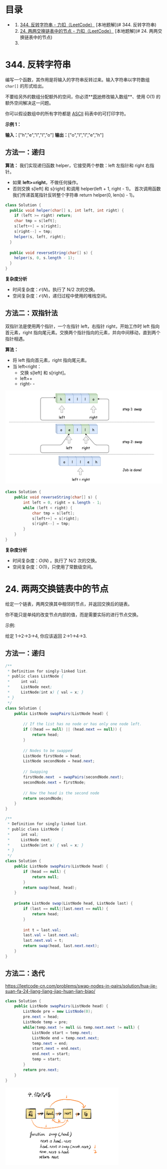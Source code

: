 # 目录

- 1. [344. 反转字符串 - 力扣（LeetCode）](https://leetcode-cn.com/problems/reverse-string/) [本地题解](# 344. 反转字符串)
  2. [24. 两两交换链表中的节点 - 力扣（LeetCode）](https://leetcode-cn.com/problems/swap-nodes-in-pairs/) [本地题解](# 24. 两两交换链表中的节点)
  3. 





























# 344. 反转字符串


编写一个函数，其作用是将输入的字符串反转过来。输入字符串以字符数组 `char[]` 的形式给出。

不要给另外的数组分配额外的空间，你必须**[原地](https://baike.baidu.com/item/原地算法)修改输入数组**、使用 O(1) 的额外空间解决这一问题。

你可以假设数组中的所有字符都是 [ASCII](https://baike.baidu.com/item/ASCII) 码表中的可打印字符。

**示例 1：**

**输入：**\["h","e","l","l","o"\]
**输出：**\["o","l","l","e","h"]

## 方法一：递归

**算法：**
我们实现递归函数 helper，它接受两个参数：left 左指针和 right 右指针。

- 如果 **left>=right**，不做任何操作。
- 否则交换 s[left] 和 s[right] 和调用 helper(left + 1, right - 1)。
  首次调用函数我们传递首尾指针反转整个字符串 return helper(0, len(s) - 1)。

```java
class Solution {
  public void helper(char[] s, int left, int right) {
    if (left >= right) return;
    char tmp = s[left];
    s[left++] = s[right];
    s[right--] = tmp;
    helper(s, left, right);
  }

  public void reverseString(char[] s) {
    helper(s, 0, s.length - 1);
  }
}
```

**复杂度分析**

- 时间复杂度：$\mathcal{O}(N)$。执行了 N/2 次的交换。
- 空间复杂度：$\mathcal{O}(N)$，递归过程中使用的堆栈空间。	

## 方法二：双指针法
双指针法是使用两个指针，一个左指针 left，右指针 right，开始工作时 left 指向首元素，right 指向尾元素。交换两个指针指向的元素，并向中间移动，直到两个指针相遇。	

 **算法：**

- 将 left 指向首元素，right 指向尾元素。
- 当 left<right：
  - 交换 s[left] 和 s[right]。
  - left++
  - right- -

![在这里插入图片描述](力扣递归刷题.assets/aHR0cHM6Ly9waWMubGVldGNvZGUtY24uY29tL0ZpZ3VyZXMvMzQ0L3R3by5wbmc.jpg) 

```java
class Solution {
    public void reverseString(char[] s) {
        int left = 0, right = s.length - 1;
        while (left < right) {
            char tmp = s[left];
            s[left++] = s[right];
            s[right--] = tmp;
        }
    }
}
```

**复杂度分析**

*   时间复杂度：$O(N)$ 。执行了 N/2 次的交换。
*   空间复杂度：O(1)，只使用了常数级空间。



# 24. 两两交换链表中的节点



给定一个链表，两两交换其中相邻的节点，并返回交换后的链表。

你不能只是单纯的改变节点内部的值，而是需要实际的进行节点交换。

 

示例:

给定 1->2->3->4, 你应该返回 2->1->4->3.



## 方法一：递归



```java
/**
 * Definition for singly-linked list.
 * public class ListNode {
 *     int val;
 *     ListNode next;
 *     ListNode(int x) { val = x; }
 * }
 */
class Solution {
    public ListNode swapPairs(ListNode head) {

        // If the list has no node or has only one node left.
        if ((head == null) || (head.next == null)) {
            return head;
        }

        // Nodes to be swapped
        ListNode firstNode = head;
        ListNode secondNode = head.next;

        // Swapping
        firstNode.next  = swapPairs(secondNode.next);
        secondNode.next = firstNode;

        // Now the head is the second node
        return secondNode;
    }
}

```

```java
/**
 * Definition for singly-linked list.
 * public class ListNode {
 *     int val;
 *     ListNode next;
 *     ListNode(int x) { val = x; }
 * }
 */
class Solution {
    public ListNode swapPairs(ListNode head) {
        if (head == null) {
            return null;
        }
        return swap(head, head);
    }

    private ListNode swap(ListNode head, ListNode last) {
        if (last == null||last.next == null) {
            return head;
        }
    
        int t = last.val;
        last.val = last.next.val;
        last.next.val = t;
        return swap(head, last.next.next);
    }
}
```

## 方法二：迭代

 https://leetcode-cn.com/problems/swap-nodes-in-pairs/solution/hua-jie-suan-fa-24-liang-liang-jiao-huan-lian-biao/ 

```java
class Solution {
    public ListNode swapPairs(ListNode head) {
        ListNode pre = new ListNode(0);
        pre.next = head;
        ListNode temp = pre;
        while(temp.next != null && temp.next.next != null) {
            ListNode start = temp.next;
            ListNode end = temp.next.next;
            temp.next = end;
            start.next = end.next;
            end.next = start;
            temp = start;
        }
        return pre.next;
    }
}
```

<img src="力扣递归刷题.assets/1581438479440.png" alt="1581438479440" style="zoom:50%;" />

